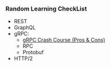 ### Random Learning CheckList

- REST
- GraphQL
- gRPC:
  - [gRPC Crash Course (Pros & Cons)](https://www.youtube.com/watch?v=Yw4rkaTc0f8)
  - RPC
  - Protobuf
- HTTP/2
